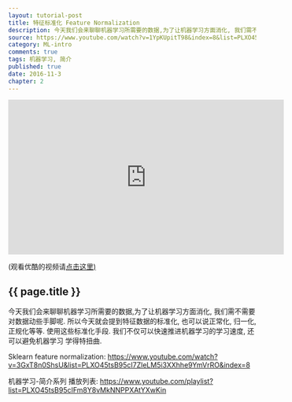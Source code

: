 ```yaml
---
layout: tutorial-post
title: 特征标准化 Feature Normalization
description: 今天我们会来聊聊机器学习所需要的数据,为了让机器学习方面消化, 我们需不需要对数据动些手脚呢. 所以今天就会提到特征数据的标准化, 也可以说正常化, 归一化, 正规化等等. 使用这些标准化手段. 我们不仅可以快速推进机器学习的学习速度, 还可以避免机器学习 学得特扭曲.
source: https://www.youtube.com/watch?v=1YpKUpitT98&index=8&list=PLXO45tsB95cIFm8Y8vMkNNPPXAtYXwKin
category: ML-intro
comments: true
tags: 机器学习, 简介
published: true
date: 2016-11-3
chapter: 2
---
```


<iframe width="560" height="315" src="https://www.youtube.com/embed/1YpKUpitT98?list=PLXO45tsB95cIFm8Y8vMkNNPPXAtYXwKin" frameborder="0" allowfullscreen></iframe>

<p class="link-under-youtube">(观看优酷的视频请<a href="http://v.youku.com/v_show/id_XMTY5MjU1MTg0NA==.html?f=27892935&o=1" target="_blank">点击这里)</a></p>

## {{ page.title }}

今天我们会来聊聊机器学习所需要的数据,为了让机器学习方面消化, 我们需不需要对数据动些手脚呢. 所以今天就会提到特征数据的标准化, 也可以说正常化, 归一化, 正规化等等. 使用这些标准化手段. 我们不仅可以快速推进机器学习的学习速度, 还可以避免机器学习 学得特扭曲.


Sklearn feature normalization: https://www.youtube.com/watch?v=3GxT8n0ShsU&list=PLXO45tsB95cI7ZleLM5i3XXhhe9YmVrRO&index=8

机器学习-简介系列 播放列表: https://www.youtube.com/playlist?list=PLXO45tsB95cIFm8Y8vMkNNPPXAtYXwKin
